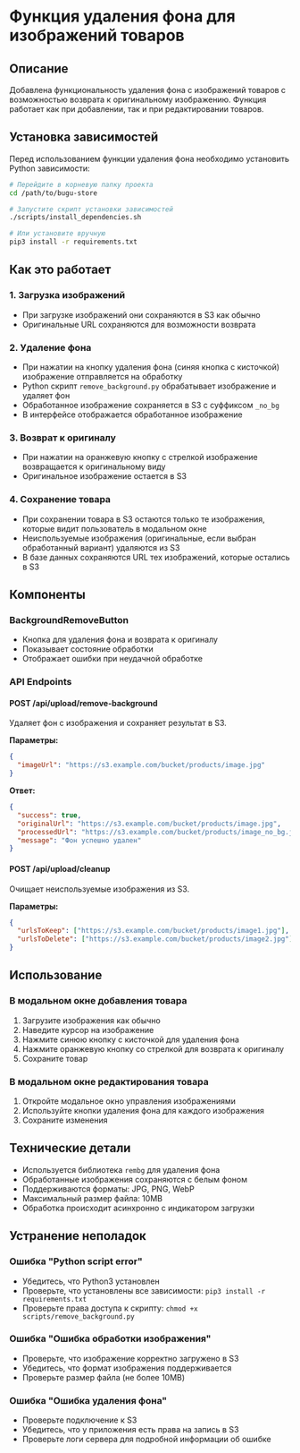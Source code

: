 # Функция удаления фона для изображений товаров

## Описание

Добавлена функциональность удаления фона с изображений товаров с возможностью возврата к оригинальному изображению. Функция работает как при добавлении, так и при редактировании товаров.

## Установка зависимостей

Перед использованием функции удаления фона необходимо установить Python зависимости:

```bash
# Перейдите в корневую папку проекта
cd /path/to/bugu-store

# Запустите скрипт установки зависимостей
./scripts/install_dependencies.sh

# Или установите вручную
pip3 install -r requirements.txt
```

## Как это работает

### 1. Загрузка изображений
- При загрузке изображений они сохраняются в S3 как обычно
- Оригинальные URL сохраняются для возможности возврата

### 2. Удаление фона
- При нажатии на кнопку удаления фона (синяя кнопка с кисточкой) изображение отправляется на обработку
- Python скрипт `remove_background.py` обрабатывает изображение и удаляет фон
- Обработанное изображение сохраняется в S3 с суффиксом `_no_bg`
- В интерфейсе отображается обработанное изображение

### 3. Возврат к оригиналу
- При нажатии на оранжевую кнопку с стрелкой изображение возвращается к оригинальному виду
- Оригинальное изображение остается в S3

### 4. Сохранение товара
- При сохранении товара в S3 остаются только те изображения, которые видит пользователь в модальном окне
- Неиспользуемые изображения (оригинальные, если выбран обработанный вариант) удаляются из S3
- В базе данных сохраняются URL тех изображений, которые остались в S3

## Компоненты

### BackgroundRemoveButton
- Кнопка для удаления фона и возврата к оригиналу
- Показывает состояние обработки
- Отображает ошибки при неудачной обработке

### API Endpoints

#### POST /api/upload/remove-background
Удаляет фон с изображения и сохраняет результат в S3.

**Параметры:**
```json
{
  "imageUrl": "https://s3.example.com/bucket/products/image.jpg"
}
```

**Ответ:**
```json
{
  "success": true,
  "originalUrl": "https://s3.example.com/bucket/products/image.jpg",
  "processedUrl": "https://s3.example.com/bucket/products/image_no_bg.jpg",
  "message": "Фон успешно удален"
}
```

#### POST /api/upload/cleanup
Очищает неиспользуемые изображения из S3.

**Параметры:**
```json
{
  "urlsToKeep": ["https://s3.example.com/bucket/products/image1.jpg"],
  "urlsToDelete": ["https://s3.example.com/bucket/products/image2.jpg"]
}
```

## Использование

### В модальном окне добавления товара
1. Загрузите изображения как обычно
2. Наведите курсор на изображение
3. Нажмите синюю кнопку с кисточкой для удаления фона
4. Нажмите оранжевую кнопку со стрелкой для возврата к оригиналу
5. Сохраните товар

### В модальном окне редактирования товара
1. Откройте модальное окно управления изображениями
2. Используйте кнопки удаления фона для каждого изображения
3. Сохраните изменения

## Технические детали

- Используется библиотека `rembg` для удаления фона
- Обработанные изображения сохраняются с белым фоном
- Поддерживаются форматы: JPG, PNG, WebP
- Максимальный размер файла: 10MB
- Обработка происходит асинхронно с индикатором загрузки

## Устранение неполадок

### Ошибка "Python script error"
- Убедитесь, что Python3 установлен
- Проверьте, что установлены все зависимости: `pip3 install -r requirements.txt`
- Проверьте права доступа к скрипту: `chmod +x scripts/remove_background.py`

### Ошибка "Ошибка обработки изображения"
- Проверьте, что изображение корректно загружено в S3
- Убедитесь, что формат изображения поддерживается
- Проверьте размер файла (не более 10MB)

### Ошибка "Ошибка удаления фона"
- Проверьте подключение к S3
- Убедитесь, что у приложения есть права на запись в S3
- Проверьте логи сервера для подробной информации об ошибке
